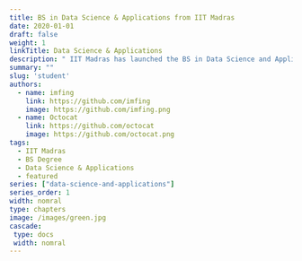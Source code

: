 ```yaml
---
title: BS in Data Science & Applications from IIT Madras
date: 2020-01-01
draft: false
weight: 1
linkTitle: Data Science & Applications
description: " IIT Madras has launched the BS in Data Science and Applications."
summary: ""
slug: 'student'
authors:
  - name: imfing
    link: https://github.com/imfing
    image: https://github.com/imfing.png
  - name: Octocat
    link: https://github.com/octocat
    image: https://github.com/octocat.png
tags:
  - IIT Madras
  - BS Degree
  - Data Science & Applications
  - featured
series: ["data-science-and-applications"]
series_order: 1
width: nomral
type: chapters
image: /images/green.jpg
cascade:
 type: docs
 width: nomral
---
```



